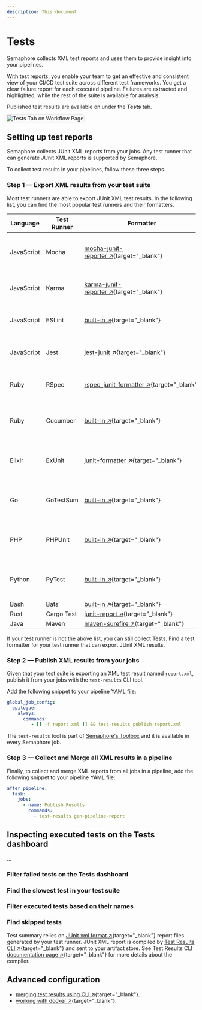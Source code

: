 ```yaml
---
description: This document
---
```


# Tests

Semaphore collects XML test reports and uses them to provide insight into your
pipelines.

With test reports, you enable your team to get an effective and consistent view
of your CI/CD test suite across different test frameworks. You get a clear
failure report for each executed pipeline. Failures are extracted and
highlighted, while the rest of the suite is available for analysis.

Published test results are available on under the **Tests** tab.

<img style="box-shadow: 0px 0px 5px #ccc" src="/essentials/img/test-summary/tests-tab.png" alt="Tests Tab on Workflow Page">


## Setting up test reports

Semaphore collects JUnit XML reports from your jobs. Any test runner that can
generate JUnit XML reports is supported by Semaphore.

To collect test results in your pipelines, follow these three steps.

### Step 1 &mdash; Export XML results from your test suite

Most test runners are able to export JUnit XML test results. In the following
list, you can find the most popular test runners and their formatters.

| Language   | Test Runner  | Formatter                                                                                                             | Example                                                                                                  |
|------------|--------------|-----------------------------------------------------------------------------------------------------------------------|----------------------------------------------------------------------------------------------------------|
| JavaScript | Mocha        | [mocha-junit-reporter&nbsp;↗](https://www.npmjs.com/package/mocha-junit-reporter){target="_blank"}                    | [Exporting XML reports with Mocha]()
| JavaScript | Karma        | [karma-junit-reporter&nbsp;↗](https://www.npmjs.com/package/karma-junit-reporter){target="_blank"}                    | [Exporting XML reports with Karma]()
| JavaScript | ESLint       | [built-in&nbsp;↗](https://eslint.org/docs/user-guide/formatters/#junit){target="_blank"}                              | [Exporting XML reports with ESLint]()
| JavaScript | Jest         | [jest-junit&nbsp;↗](https://www.npmjs.com/package/jest-junit){target="_blank"}                                        | [Exporting XML reports with Jest]()
| Ruby       | RSpec        | [rspec_junit_formatter&nbsp;↗](https://github.com/victorolinasc/junit-formatter){target="_blank"}                     | [Exporting XML reports with RSpec]()
| Ruby       | Cucumber     | [built-in&nbsp;↗](https://relishapp.com/cucumber/cucumber/docs/formatters/junit-output-formatter){target="_blank"}    | [Exporting XML reports with Cucumber]()
| Elixir     | ExUnit       | [junit-formatter&nbsp;↗](https://github.com/victorolinasc/junit-formatter){target="_blank"}                           | [Exporting XML reports from ExUnit]()
| Go         | GoTestSum    | [built-in&nbsp;↗](https://github.com/gotestyourself/gotestsum#junit-xml-output){target="_blank"}                      | [Exporting XML reports with GoTestSum]()
| PHP        | PHPUnit      | [built-in&nbsp;↗](https://phpunit.readthedocs.io/en/9.5/textui.html?highlight=junit){target="_blank"}                 | [Exporting XML reports with PHPUnit]()
| Python     | PyTest       | [built-in&nbsp;↗](https://docs.pytest.org/en/6.2.x/usage.html#creating-junitxml-format-files){target="_blank"}        | [Exporting XML reports with PyTest]()
| Bash       | Bats         | [built-in&nbsp;↗](https://bats-core.readthedocs.io/en/latest/usage.html){target="_blank"}                             | &mdash;
| Rust       | Cargo Test   | [junit-report&nbsp;↗](https://crates.io/crates/junit-report){target="_blank"}                                         | &mdash;
| Java       | Maven        | [maven-surefire&nbsp;↗](https://maven.apache.org/surefire/maven-surefire-plugin/examples/junit.html){target="_blank"} | &mdash;

If your test runner is not the above list, you can still collect Tests. Find a
test formatter for your test runner that can export JUnit XML results.

### Step 2 &mdash; Publish XML results from your jobs

Given that your test suite is exporting an XML test result named `report.xml`,
publish it from your jobs with the `test-results` CLI tool.

Add the following snippet to your pipeline YAML file:

``` yaml
global_job_config:
  epilogue:
    always:
      commands:
         - [[ -f report.xml ]] && test-results publish report.xml
```

The `test-results` tool is part of [Semaphore's Toolbox]() and it is available
in every Semaphore job.

### Step 3 &mdash; Collect and Merge all XML results in a pipeline

Finally, to collect and merge XML reports from all jobs in a pipeline, add the
following snippet to your pipeline YAML file:

``` yaml
after_pipeline:
  task:
    jobs:
      - name: Publish Results
        commands:
          - test-results gen-pipeline-report
```

## Inspecting executed tests on the Tests dashboard

...

### Filter failed tests on the Tests dashboard

### Find the slowest test in your test suite

### Filter executed tests based on their names

### Find skipped tests



Test summary relies on [JUnit xml format&nbsp;↗][junit-schema]{target="_blank"} report files generated by your test runner.
JUnit XML report is compiled by [Test Results CLI&nbsp;↗][github-test-results-cli]{target="_blank"} and sent to your artifact store.
See Test Results CLI [documentation page&nbsp;↗][test-results-cli]{target="_blank"} for more details about the compiler.

## Advanced configuration

- [merging test results using CLI&nbsp;↗](/reference/test-results-cli-reference/#merging-test-results){target="_blank"}.
- [working with docker&nbsp;↗](/reference/test-results-cli-reference/#working-with-docker){target="_blank"}.

[ruby-test-summary]: /programming-languages/ruby/#test-summary
[go-test-summary]: /programming-languages/go/#test-summary
[elixir-test-summary]: /programming-languages/elixir/#test-summary
[junit-schema]: https://www.ibm.com/docs/en/adfz/developer-for-zos/9.1.1?topic=formats-junit-xml-format
[github-test-results-cli]: https://github.com/semaphoreci/test-results
[test-results-cli]: /reference/test-results-cli-reference/
